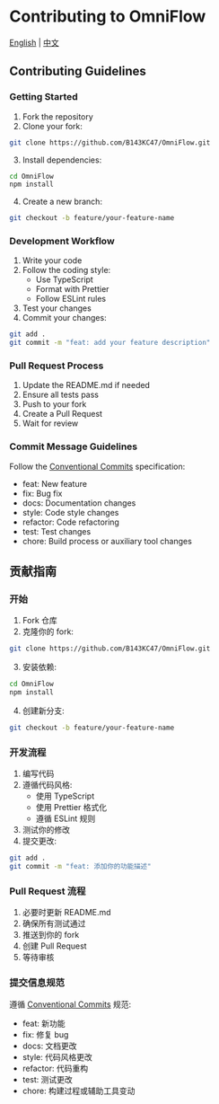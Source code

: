 # Contributing to OmniFlow

[English](#Contributing-Guidelines) | [中文](#贡献指南)

## Contributing Guidelines

### Getting Started

1. Fork the repository
2. Clone your fork:
```bash
git clone https://github.com/B143KC47/OmniFlow.git
```
3. Install dependencies:
```bash
cd OmniFlow
npm install
```
4. Create a new branch:
```bash
git checkout -b feature/your-feature-name
```

### Development Workflow

1. Write your code
2. Follow the coding style:
   - Use TypeScript
   - Format with Prettier
   - Follow ESLint rules
3. Test your changes
4. Commit your changes:
```bash
git add .
git commit -m "feat: add your feature description"
```

### Pull Request Process

1. Update the README.md if needed
2. Ensure all tests pass
3. Push to your fork
4. Create a Pull Request
5. Wait for review

### Commit Message Guidelines

Follow the [Conventional Commits](https://www.conventionalcommits.org/) specification:

- feat: New feature
- fix: Bug fix
- docs: Documentation changes
- style: Code style changes
- refactor: Code refactoring
- test: Test changes
- chore: Build process or auxiliary tool changes

## 贡献指南

### 开始

1. Fork 仓库
2. 克隆你的 fork:
```bash
git clone https://github.com/B143KC47/OmniFlow.git
```
3. 安装依赖:
```bash
cd OmniFlow
npm install
```
4. 创建新分支:
```bash
git checkout -b feature/your-feature-name
```

### 开发流程

1. 编写代码
2. 遵循代码风格:
   - 使用 TypeScript
   - 使用 Prettier 格式化
   - 遵循 ESLint 规则
3. 测试你的修改
4. 提交更改:
```bash
git add .
git commit -m "feat: 添加你的功能描述"
```

### Pull Request 流程

1. 必要时更新 README.md
2. 确保所有测试通过
3. 推送到你的 fork
4. 创建 Pull Request
5. 等待审核

### 提交信息规范

遵循 [Conventional Commits](https://www.conventionalcommits.org/) 规范:

- feat: 新功能
- fix: 修复 bug
- docs: 文档更改
- style: 代码风格更改
- refactor: 代码重构
- test: 测试更改
- chore: 构建过程或辅助工具变动

